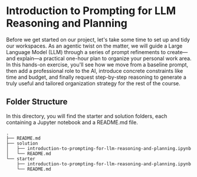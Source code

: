 # Introduction to Prompting for LLM Reasoning and Planning

Before we get started on our project, let's take some time to set up and tidy our workspaces. As an agentic twist on the matter, we will guide a Large Language Model (LLM) through a series of prompt refinements to create—and explain—a practical one-hour plan to organize your personal work area. In this hands-on exercise, you'll see how we move from a baseline prompt, then add a professional role to the AI, introduce concrete constraints like time and budget, and finally request step-by-step reasoning to generate a truly useful and tailored organization strategy for the rest of the course.

## Folder Structure

In this directory, you will find the starter and solution folders, each containing a Jupyter notebook and a README.md file.

```
.
├── README.md
├── solution
│   ├── introduction-to-prompting-for-llm-reasoning-and-planning.ipynb
│   └── README.md
└── starter
    ├── introduction-to-prompting-for-llm-reasoning-and-planning.ipynb
    └── README.md
```
